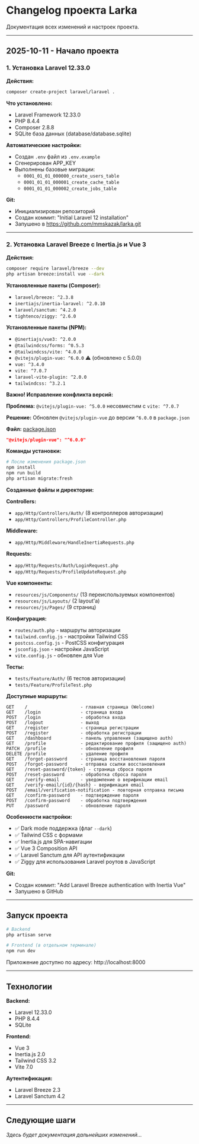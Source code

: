 # Changelog проекта Larka

Документация всех изменений и настроек проекта.

---

## 2025-10-11 - Начало проекта

### 1. Установка Laravel 12.33.0

**Действия:**
```bash
composer create-project laravel/laravel .
```

**Что установлено:**
- Laravel Framework 12.33.0
- PHP 8.4.4
- Composer 2.8.8
- SQLite база данных (database/database.sqlite)

**Автоматические настройки:**
- Создан `.env` файл из `.env.example`
- Сгенерирован APP_KEY
- Выполнены базовые миграции:
  - `0001_01_01_000000_create_users_table`
  - `0001_01_01_000001_create_cache_table`
  - `0001_01_01_000002_create_jobs_table`

**Git:**
- Инициализирован репозиторий
- Создан коммит: "Initial Laravel 12 installation"
- Запушено в https://github.com/mmskazak/larka.git

---

### 2. Установка Laravel Breeze с Inertia.js и Vue 3

**Действия:**
```bash
composer require laravel/breeze --dev
php artisan breeze:install vue --dark
```

**Установленные пакеты (Composer):**
- `laravel/breeze: ^2.3.8`
- `inertiajs/inertia-laravel: ^2.0.10`
- `laravel/sanctum: ^4.2.0`
- `tightenco/ziggy: ^2.6.0`

**Установленные пакеты (NPM):**
- `@inertiajs/vue3: ^2.0.0`
- `@tailwindcss/forms: ^0.5.3`
- `@tailwindcss/vite: ^4.0.0`
- `@vitejs/plugin-vue: ^6.0.0` ⚠️ (обновлено с 5.0.0)
- `vue: ^3.4.0`
- `vite: ^7.0.7`
- `laravel-vite-plugin: ^2.0.0`
- `tailwindcss: ^3.2.1`

**Важно! Исправление конфликта версий:**

**Проблема:** `@vitejs/plugin-vue: ^5.0.0` несовместим с `vite: ^7.0.7`

**Решение:** Обновлен `@vitejs/plugin-vue` до версии `^6.0.0` в `package.json`

**Файл:** [package.json](package.json:13)
```json
"@vitejs/plugin-vue": "^6.0.0"
```

**Команды установки:**
```bash
# После изменения package.json
npm install
npm run build
php artisan migrate:fresh
```

**Созданные файлы и директории:**

**Controllers:**
- `app/Http/Controllers/Auth/` (8 контроллеров авторизации)
- `app/Http/Controllers/ProfileController.php`

**Middleware:**
- `app/Http/Middleware/HandleInertiaRequests.php`

**Requests:**
- `app/Http/Requests/Auth/LoginRequest.php`
- `app/Http/Requests/ProfileUpdateRequest.php`

**Vue компоненты:**
- `resources/js/Components/` (13 переиспользуемых компонентов)
- `resources/js/Layouts/` (2 layout'а)
- `resources/js/Pages/` (9 страниц)

**Конфигурация:**
- `routes/auth.php` - маршруты авторизации
- `tailwind.config.js` - настройки Tailwind CSS
- `postcss.config.js` - PostCSS конфигурация
- `jsconfig.json` - настройки JavaScript
- `vite.config.js` - обновлен для Vue

**Тесты:**
- `tests/Feature/Auth/` (6 тестов авторизации)
- `tests/Feature/ProfileTest.php`

**Доступные маршруты:**
```
GET    /                    - главная страница (Welcome)
GET    /login               - страница входа
POST   /login               - обработка входа
POST   /logout              - выход
GET    /register            - страница регистрации
POST   /register            - обработка регистрации
GET    /dashboard           - панель управления (защищено auth)
GET    /profile             - редактирование профиля (защищено auth)
PATCH  /profile             - обновление профиля
DELETE /profile             - удаление профиля
GET    /forgot-password     - страница восстановления пароля
POST   /forgot-password     - отправка ссылки восстановления
GET    /reset-password/{token} - страница сброса пароля
POST   /reset-password      - обработка сброса пароля
GET    /verify-email        - уведомление о верификации email
GET    /verify-email/{id}/{hash} - верификация email
POST   /email/verification-notification - повторная отправка письма
GET    /confirm-password    - подтверждение пароля
POST   /confirm-password    - обработка подтверждения
PUT    /password            - обновление пароля
```

**Особенности настройки:**
- ✅ Dark mode поддержка (флаг `--dark`)
- ✅ Tailwind CSS с формами
- ✅ Inertia.js для SPA-навигации
- ✅ Vue 3 Composition API
- ✅ Laravel Sanctum для API аутентификации
- ✅ Ziggy для использования Laravel роутов в JavaScript

**Git:**
- Создан коммит: "Add Laravel Breeze authentication with Inertia Vue"
- Запушено в GitHub

---

## Запуск проекта

```bash
# Backend
php artisan serve

# Frontend (в отдельном терминале)
npm run dev
```

Приложение доступно по адресу: http://localhost:8000

---

## Технологии

**Backend:**
- Laravel 12.33.0
- PHP 8.4.4
- SQLite

**Frontend:**
- Vue 3
- Inertia.js 2.0
- Tailwind CSS 3.2
- Vite 7.0

**Аутентификация:**
- Laravel Breeze 2.3
- Laravel Sanctum 4.2

---

## Следующие шаги

_Здесь будет документация дальнейших изменений..._
